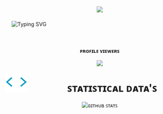 
###

<p align="center"><img align="center" height="400" src="https://telegra.ph/file/4685c87a5ded60d7752eb.jpg"/>

###

###

&nbsp;   &nbsp;  ![Typing SVG](https://readme-typing-svg.herokuapp.com/?lines=ʙᴀᴍ+ʙʜᴏʟᴇ+😊;ᴡᴇʟᴄᴏᴍᴇ+ᴛᴏ+ᴍʏ+ᴘʀᴏꜰɪʟᴇ.;ʙᴏʟᴏ+ʜᴀʀ+ʜᴀʀ+ᴍᴀʜᴀᴅᴇᴠ.)

###

<div align="center">
<br><p align="center"><b>ᴘʀᴏꜰɪʟᴇ ᴠɪᴇᴡᴇʀꜱ</b></p>  
<p align="center"><img align="center" src="https://profile-counter.glitch.me/{NBBotz}/count.svg"/></p> 

<img src="https://github.com/NBBotz/NBBotz/blob/main/items/analytics.webp" width="57px" style="float: left; margin-right: 10px;">
<h1>ꜱᴛᴀᴛɪꜱᴛɪᴄᴀʟ ᴅᴀᴛᴀ'ꜱ</h1>

<p align="center">
  <img width="49%" src="https://github-readme-stats.vercel.app/api?username=NBBotz&show_icons=true&line_height=37&locale=en&bg_color=0d1117&text_color=ffffff"
       alt="ɢɪᴛʜᴜʙ ꜱᴛᴀᴛꜱ" />  
</p>




